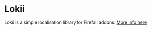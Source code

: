Lokii
=====
Lokii is a simple localisation library for Firefall addons.
[More info here](http://forums.firefallthegame.com/community/threads/addon-lib-lokii-a-simple-localisation-library.1014741/#post-39992721)
